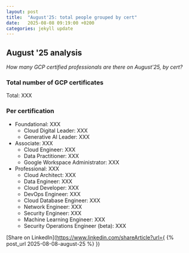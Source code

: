 ```yaml
---
layout: post
title:  "August'25: total people grouped by cert"
date:   2025-08-08 09:19:00 +0200
categories: jekyll update
---
```


## August '25 analysis

*How many GCP certified professionals are there on August'25, by cert?*

### Total number of GCP certificates

Total: XXX

### Per certification

- Foundational: XXX
  - Cloud Digital Leader: XXX
  - Generative AI Leader: XXX
- Associate: XXX
  - Cloud Engineer: XXX
  - Data Practitioner: XXX
  - Google Workspace Administrator: XXX
- Professional: XXX
  - Cloud Architect: XXX
  - Data Engineer: XXX
  - Cloud Developer: XXX
  - DevOps Engineer: XXX
  - Cloud Database Engineer: XXX
  - Network Engineer: XXX
  - Security Engineer: XXX
  - Machine Learning Engineer: XXX
  - Security Operations Engineer (beta): XXX

[Share on LinkedIn](https://www.linkedin.com/shareArticle?url={ {% post_url 2025-08-08-august-25 %} })
